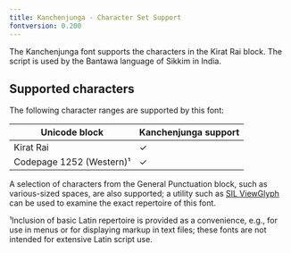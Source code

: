 ```yaml
---
title: Kanchenjunga - Character Set Support
fontversion: 0.200
---
```


The Kanchenjunga font supports the characters in the Kirat Rai block. The script is used by the Bantawa language of Sikkim in India.

## Supported characters

The following character ranges are supported by this font:

Unicode block | Kanchenjunga support
------------- | ---------------
Kirat Rai 	| ✓ 
Codepage 1252 (Western)¹ | ✓

A selection of characters from the General Punctuation block, such as various-sized spaces, are also supported; a utility such as <a href="http://scripts.sil.org/ViewGlyph_home">SIL ViewGlyph</a> can be used to examine the exact repertoire of this font. 

¹Inclusion of basic Latin repertoire is provided as a convenience, e.g., for use in menus or for displaying markup in text files; these fonts are not intended for extensive Latin script use.


